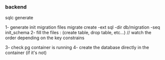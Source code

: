 

### backend 

sqlc generate

1- generate init migration files 
migrate create -ext sql -dir db/migration -seq init_schema
2- fill the files : 
  (create table, drop table, etc...) // watch the order depending on the key constrains

3- check pg container is running
4- create the database directly in the container (if it's not)
